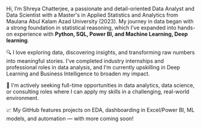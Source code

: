 Hi, I’m Shreya Chatterjee, a passionate and detail-oriented Data Analyst and Data Scientist with a Master's in Applied Statistics and Analytics from Maulana Abul Kalam Azad University (2023). My journey in data began with a strong foundation in statistical reasoning, which I’ve expanded into hands-on experience with **Python, SQL, Power BI, and Machine Learning, Deep learning**.

🔍 I love exploring data, discovering insights, and transforming raw numbers into meaningful stories. I've completed industry internships and professional roles in data analysis, and I’m currently upskilling in Deep Learning and Business Intelligence to broaden my impact.

💼 I'm actively seeking full-time opportunities in data analytics, data science, or consulting roles where I can apply my skills in a challenging, real-world environment.

📈 My GitHub features projects on EDA, dashboarding in Excel/Power BI, ML models, and automation — with more coming soon!
